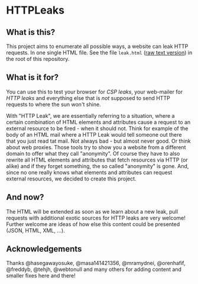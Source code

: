 # HTTPLeaks

## What is this?

This project aims to enumerate all possible ways, a website can leak HTTP requests. 
In one single HTML file. See the file `leak.html` ([raw text version](https://raw.githubusercontent.com/cure53/HTTPLeaks/master/leak.html)) in the root of this repository.

## What is it for?

You can use this to test your browser for *CSP leaks*, your web-mailer for *HTTP leaks* and everything else that is *not* supposed to send HTTP requests to where the sun won't shine.

With "HTTP Leak", we are essentially referring to a situation, where a certain combination of HTML elements and attributes cause a request to an external resource to be fired - when it should not. Think for example of the body of an HTML mail where a HTTP Leak would tell someone out there that you just read tat mail. Not always bad - but almost never good. Or think about web proxies. Those tools try to show you a website from a different domain to offer what they call "anonymity". Of course they have to also rewrite all HTML elements and attributes that fetch resources via HTTP (or alike) and if they forget something, the so called "anonymity" is gone. And, since no one really knows what elements and attributes can request external resources, we decided to create this project.

## And now?

The HTML will be extended as soon as we learn about a new leak, pull requests with additional exotic sources for HTTP leaks are very welcome! Further welcome are ideas of how else this content could be presented (JSON, HTML, XML, ...).

## Acknowledgements

Thanks @hasegawayosuke, @masa141421356, @mramydnei, @orenhafif, @freddyb, @tehjh, @webtonull and many others for adding content and smaller fixes here and there!
